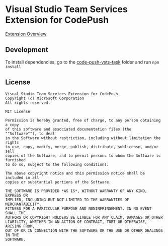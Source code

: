 # Visual Studio Team Services Extension for CodePush

[Extension Overview](docs/extension-overview.md)

## Development

To install dependencies, go to the [code-push-vsts-task](code-push-vsts-task) folder and run ```npm install```

## License

```
Visual Studio Team Services Extension for CodePush 
Copyright (c) Microsoft Corporation
All rights reserved. 

MIT License

Permission is hereby granted, free of charge, to any person obtaining a copy
of this software and associated documentation files (the ""Software""), to deal
in the Software without restriction, including without limitation the rights
to use, copy, modify, merge, publish, distribute, sublicense, and/or sell
copies of the Software, and to permit persons to whom the Software is furnished
to do so, subject to the following conditions:

The above copyright notice and this permission notice shall be included in all
copies or substantial portions of the Software.

THE SOFTWARE IS PROVIDED *AS IS*, WITHOUT WARRANTY OF ANY KIND, EXPRESS OR
IMPLIED, INCLUDING BUT NOT LIMITED TO THE WARRANTIES OF MERCHANTABILITY,
FITNESS FOR A PARTICULAR PURPOSE AND NONINFRINGEMENT. IN NO EVENT SHALL THE
AUTHORS OR COPYRIGHT HOLDERS BE LIABLE FOR ANY CLAIM, DAMAGES OR OTHER
LIABILITY, WHETHER IN AN ACTION OF CONTRACT, TORT OR OTHERWISE, ARISING FROM,
OUT OF OR IN CONNECTION WITH THE SOFTWARE OR THE USE OR OTHER DEALINGS IN THE
SOFTWARE.
```